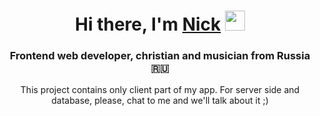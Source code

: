 <h1 align="center">Hi there, I'm <a href="https://vk.com/nicklllson" target="_blank">Nick</a> 
<img src="https://github.com/blackcater/blackcater/raw/main/images/Hi.gif" height="32" width="32"/></h1>
<h3 align="center">Frontend web developer, christian and musician from Russia 🇷🇺</h3>

<p align="center">This project contains only client part of my app. For server side and database, please, chat to me and we'll talk about it ;)</p>
